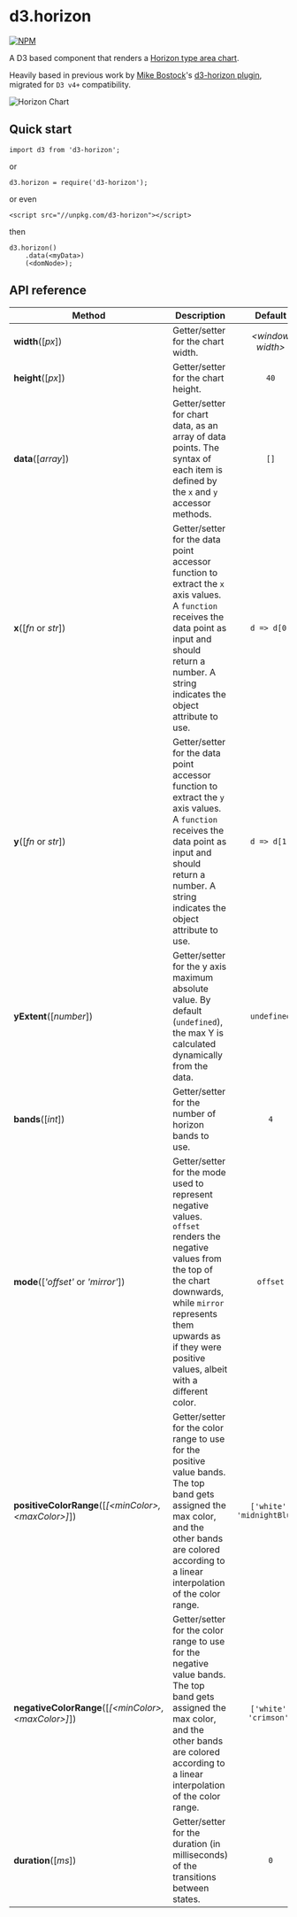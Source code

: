 # d3.horizon

[![NPM](https://nodei.co/npm/d3-horizon.png?compact=true)](https://nodei.co/npm/d3-horizon/)

A D3 based component that renders a [Horizon type area chart](https://hci.stanford.edu/publications/2009/heer-horizon-chi09.pdf).

Heavily based in previous work by [Mike Bostock](https://github.com/mbostock)'s [d3-horizon plugin](https://github.com/d3/d3-plugins/tree/master/horizon), migrated for `D3 v4+` compatibility.

![Horizon Chart](http://vis.berkeley.edu/papers/horizon/construction.png)

## Quick start

```
import d3 from 'd3-horizon';
```
or
```
d3.horizon = require('d3-horizon');
```
or even
```
<script src="//unpkg.com/d3-horizon"></script>
```
then
```
d3.horizon()
    .data(<myData>)
    (<domNode>);
```

## API reference

| Method | Description | Default |
| ------------------ | -------------------------------------------------------------------------------------------------------------------------- |:-------------:|
| <b>width</b>([<i>px</i>]) | Getter/setter for the chart width. | *&lt;window width&gt;* |
| <b>height</b>([<i>px</i>]) | Getter/setter for the chart height. | `40` |
| <b>data</b>([<i>array</i>]) | Getter/setter for chart data, as an array of data points. The syntax of each item is defined by the `x` and `y` accessor methods. | `[]` |
| <b>x</b>([<i>fn</i> or <i>str</i>]) | Getter/setter for the data point accessor function to extract the `x` axis values. A `function` receives the data point as input and should return a number. A string indicates the object attribute to use. | `d => d[0]` |
| <b>y</b>([<i>fn</i> or <i>str</i>]) | Getter/setter for the data point accessor function to extract the `y` axis values. A `function` receives the data point as input and should return a number. A string indicates the object attribute to use. | `d => d[1]` |
| <b>yExtent</b>([<i>number</i>]) | Getter/setter for the y axis maximum absolute value. By default (`undefined`), the max Y is calculated dynamically from the data. | `undefined` |
| <b>bands</b>([<i>int</i>]) | Getter/setter for the number of horizon bands to use. | `4` |
| <b>mode</b>([<i>'offset'</i> or <i>'mirror'</i>]) | Getter/setter for the mode used to represent negative values. `offset` renders the negative values from the top of the chart downwards, while `mirror` represents them upwards as if they were positive values, albeit with a different color. | `offset` |
| <b>positiveColorRange</b>([<i>[&lt;minColor&gt;, &lt;maxColor&gt;]</i>]) | Getter/setter for the color range to use for the positive value bands. The top band gets assigned the max color, and the other bands are colored according to a linear interpolation of the color range. | `['white', 'midnightBlue']` |
| <b>negativeColorRange</b>([<i>[&lt;minColor&gt;, &lt;maxColor&gt;]</i>]) | Getter/setter for the color range to use for the negative value bands. The top band gets assigned the max color, and the other bands are colored according to a linear interpolation of the color range. | `['white', 'crimson']` |
| <b>duration</b>([<i>ms</i>]) | Getter/setter for the duration (in milliseconds) of the transitions between states. | `0` |
